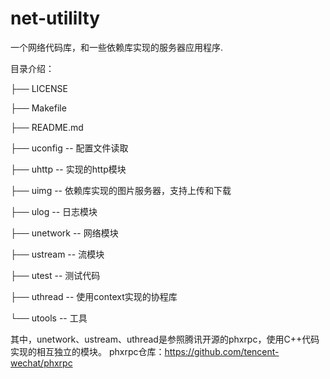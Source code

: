 # net-utililty

一个网络代码库，和一些依赖库实现的服务器应用程序.

目录介绍：

├── LICENSE

├── Makefile

├── README.md

├── uconfig      -- 配置文件读取

├── uhttp        -- 实现的http模块

├── uimg         -- 依赖库实现的图片服务器，支持上传和下载

├── ulog         -- 日志模块

├── unetwork     -- 网络模块

├── ustream      -- 流模块

├── utest        -- 测试代码

├── uthread      -- 使用context实现的协程库

└── utools       -- 工具


其中，unetwork、ustream、uthread是参照腾讯开源的phxrpc，使用C++代码实现的相互独立的模块。
phxrpc仓库：https://github.com/tencent-wechat/phxrpc
